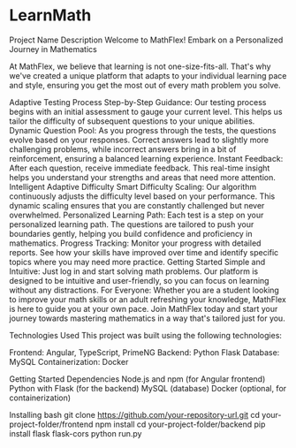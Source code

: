 # LearnMath


Project Name
Description
Welcome to MathFlex!
Embark on a Personalized Journey in Mathematics

At MathFlex, we believe that learning is not one-size-fits-all. That's why we've created a unique platform that adapts to your individual learning pace and style, ensuring you get the most out of
every math problem you solve.

Adaptive Testing Process
Step-by-Step Guidance: Our testing process begins with an initial assessment to gauge your current level. This helps us tailor the difficulty of subsequent questions to your unique abilities.
Dynamic Question Pool: As you progress through the tests, the questions evolve based on your responses. Correct answers lead to slightly more challenging problems, while incorrect answers bring in a
bit of reinforcement, ensuring a balanced learning experience.
Instant Feedback: After each question, receive immediate feedback. This real-time insight helps you understand your strengths and areas that need more attention.
Intelligent Adaptive Difficulty
Smart Difficulty Scaling: Our algorithm continuously adjusts the difficulty level based on your performance. This dynamic scaling ensures that you are constantly challenged but never overwhelmed.
Personalized Learning Path: Each test is a step on your personalized learning path. The questions are tailored to push your boundaries gently, helping you build confidence and proficiency in mathematics.
Progress Tracking: Monitor your progress with detailed reports. See how your skills have improved over time and identify specific topics where you may need more practice.
Getting Started
Simple and Intuitive: Just log in and start solving math problems. Our platform is designed to be intuitive and user-friendly, so you can focus on learning without any distractions.
For Everyone: Whether you are a student looking to improve your math skills or an adult refreshing your knowledge, MathFlex is here to guide you at your own pace.
Join MathFlex today and start your journey towards mastering mathematics in a way that's tailored just for you.

Technologies Used
This project was built using the following technologies:

Frontend: Angular, TypeScript, PrimeNG
Backend: Python Flask
Database: MySQL
Containerization: Docker

Getting Started
Dependencies
Node.js and npm (for Angular frontend)
Python with Flask (for the backend)
MySQL (database)
Docker (optional, for containerization)

Installing
bash
git clone https://github.com/your-repository-url.git
cd your-project-folder/frontend
npm install
cd your-project-folder/backend
pip install flask flask-cors
python run.py

